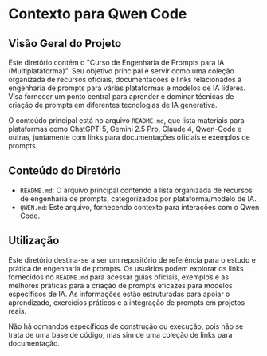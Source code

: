 # Contexto para Qwen Code

## Visão Geral do Projeto

Este diretório contém o "Curso de Engenharia de Prompts para IA (Multiplataforma)". Seu objetivo principal é servir como uma coleção organizada de recursos oficiais, documentações e links relacionados à engenharia de prompts para várias plataformas e modelos de IA líderes. Visa fornecer um ponto central para aprender e dominar técnicas de criação de prompts em diferentes tecnologias de IA generativa.

O conteúdo principal está no arquivo `README.md`, que lista materiais para plataformas como ChatGPT-5, Gemini 2.5 Pro, Claude 4, Qwen-Code e outras, juntamente com links para documentações oficiais e exemplos de prompts.

## Conteúdo do Diretório

- `README.md`: O arquivo principal contendo a lista organizada de recursos de engenharia de prompts, categorizados por plataforma/modelo de IA.
- `QWEN.md`: Este arquivo, fornecendo contexto para interações com o Qwen Code.

## Utilização

Este diretório destina-se a ser um repositório de referência para o estudo e prática de engenharia de prompts. Os usuários podem explorar os links fornecidos no `README.md` para acessar guias oficiais, exemplos e as melhores práticas para a criação de prompts eficazes para modelos específicos de IA. As informações estão estruturadas para apoiar o aprendizado, exercícios práticos e a integração de prompts em projetos reais.

Não há comandos específicos de construção ou execução, pois não se trata de uma base de código, mas sim de uma coleção de links para documentação.